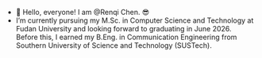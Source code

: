 - 👋 Hello, everyone! I am @Renqi Chen. 😎 
- I’m currently pursuing my M.Sc. in Computer Science and Technology at Fudan University and looking forward to graduating in June 2026. Before this, I earned my B.Eng. in Communication Engineering from Southern University of Science and Technology (SUSTech).
